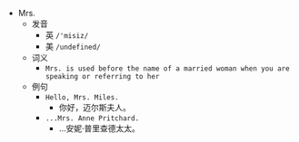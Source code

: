 - Mrs.
  - 发音
    - 英 `/'misiz/`
    - 美 `/undefined/`
  - 词义
    - `Mrs. is used before the name of a married woman when you are speaking or referring to her`
  - 例句
    - `Hello, Mrs. Miles.`
      - 你好，迈尔斯夫人。
    - `...Mrs. Anne Pritchard.`
      - …安妮·普里查德太太。

